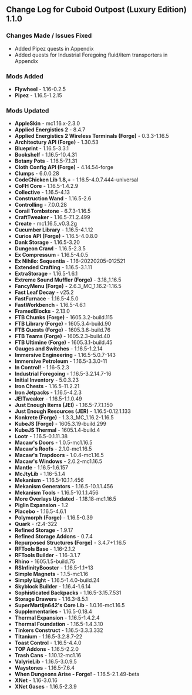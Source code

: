 ## Change Log for Cuboid Outpost (Luxury Edition) 1.1.0

### Changes Made / Issues Fixed

- Added Pipez quests in Appendix
- Added quests for Industrial Foregoing fluid/item transporters in Appendix

### Mods Added

- **Flywheel** - 1.16-0.2.5
- **Pipez** - 1.16.5-1.2.15

### Mods Updated

- **AppleSkin** - mc1.16.x-2.3.0
- **Applied Energistics 2** - 8.4.7
- **Applied Energistics 2 Wireless Terminals (Forge)** - 0.3.3-1.16.5
- **Architectury API (Forge)** - 1.30.53
- **Blueprint** - 1.16.5-3.3.1
- **Bookshelf** - 1.16.5-10.4.31
- **Botany Pots** - 1.16.5-7.1.31
- **Cloth Config API (Forge)** - 4.14.54-forge
- **Clumps** - 6.0.0.28
- **CodeChicken Lib 1.8,+** - 1.16.5-4.0.7.444-universal 
- **CoFH Core** - 1.16.5-1.4.2.9
- **Collective** - 1.16.5-4.13
- **Construction Wand** - 1.16.5-2.6
- **Controlling** - 7.0.0.28
- **Corail Tombstone** - 6.7.3-1.16.5
- **CraftTweaker** - 1.16.5-7.1.2.499
- **Create** - mc1.16.5_v0.3.2g
- **Cucumber Library** - 1.16.5-4.1.12
- **Curios API (Forge)** - 1.16.5-4.0.8.0
- **Dank Storage** - 1.16.5-3.20
- **Dungeon Crawl** - 1.16.5-2.3.5
- **Ex Compressum** - 1.16.5-4.0.5
- **Ex Nihilo: Sequentia** - 1.16-20220205-012521
- **Extended Crafting** - 1.16.5-3.1.11
- **ExtraStorage** - 1.16.5-1.6.1
- **Extreme Sound Muffler (Forge)** - 3.18_1.16.5
- **FancyMenu (Forge)** - 2.6.3_MC_1.16.2-1.16.5
- **Fast Leaf Decay** - v25.2
- **FastFurnace** - 1.16.5-4.5.0
- **FastWorkbench** - 1.16.5-4.6.1
- **FramedBlocks** - 2.13.0
- **FTB Chunks (Forge)** - 1605.3.2-build.115
- **FTB Library (Forge)** - 1605.3.4-build.90
- **FTB Quests (Forge)** - 1605.3.6-build.76
- **FTB Teams (Forge)** - 1605.2.3-build.40
- **FTB Ultimine (Forge)** - 1605.3.1-build.45
- **Gauges and Switches** - 1.16.5-1.2.14
- **Immersive Engineering** - 1.16.5-5.0.7-143
- **Immersive Petroleum** - 1.16.5-3.3.0-11
- **In Control!** - 1.16-5.2.3
- **Industrial Foregoing** - 1.16.5-3.2.14.7-16
- **Initial Inventory** - 5.0.3.23
- **Iron Chests** - 1.16.5-11.2.21
- **Iron Jetpacks** - 1.16.5-4.2.3
- **JEITweaker** - 1.16.5-1.1.0.49
- **Just Enough Items (JEI)** - 1.16.5-7.7.1.150
- **Just Enough Resources (JER)** - 1.16.5-0.12.1.133
- **Konkrete (Forge)** - 1.3.3_MC_1.16.2-1.16.5
- **KubeJS (Forge)** - 1605.3.19-build.299
- **KubeJS Thermal** - 1605.1.4-build.4
- **Lootr** - 1.16.5-0.1.11.38
- **Macaw's Doors** - 1.0.5-mc1.16.5
- **Macaw's Roofs** - 2.1.0-mc1.16.5
- **Macaw's Trapdoors** - 1.0.4-mc1.16.5
- **Macaw's Windows** - 2.0.2-mc1.16.5
- **Mantle** - 1.16.5-1.6.157
- **McJtyLib** - 1.16-5.1.4
- **Mekanism** - 1.16.5-10.1.1.456
- **Mekanism Generators** - 1.16.5-10.1.1.456
- **Mekanism Tools** - 1.16.5-10.1.1.456
- **More Overlays Updated** - 1.18.18-mc1.16.5
- **Piglin Expansion** - 1.2
- **Placebo** - 1.16.5-4.6.1
- **Polymorph (Forge)** - 1.16.5-0.39
- **Quark** - r2.4-322
- **Refined Storage** - 1.9.17
- **Refined Storage Addons** - 0.7.4
- **Repurposed Structures (Forge)** - 3.4.7+1.16.5
- **RFTools Base** - 1.16-2.1.2
- **RFTools Builder** - 1.16-3.1.7
- **Rhino** - 1605.1.5-build.75
- **RSInfinityBooster** - 1.16.5-1.1+13
- **Simple Magnets** - 1.1.5-mc1.16
- **Simply Light** - 1.16.5-1.4.0-build.24
- **Skyblock Builder** - 1.16.4-1.6.14
- **Sophisticated Backpacks** - 1.16.5-3.15.7.531
- **Storage Drawers** - 1.16.3-8.5.1
- **SuperMartijn642's Core Lib** - 1.0.16-mc1.16.5
- **Supplementaries** - 1.16.5-0.18.4
- **Thermal Expansion** - 1.16.5-1.4.2.4
- **Thermal Foundation** - 1.16.5-1.4.3.10
- **Tinkers Construct** - 1.16.5-3.3.3.332
- **Titanium** - 1.16.5-3.2.8.7-22
- **Toast Control** - 1.16.5-4.4.0
- **TOP Addons** - 1.16.5-2.2.0
- **Trash Cans** - 1.10.12-mc1.16
- **ValyrieLib** - 1.16.5-3.0.9.5
- **Waystones** - 1.16.5-7.6.4
- **When Dungeons Arise - Forge!** - 1.16.5-2.1.49-beta
- **XNet** - 1.16-3.0.16
- **XNet Gases** - 1.16.5-2.3.9



